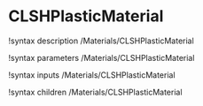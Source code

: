 <!-- MOOSE Documentation Stub: Remove this when content is added. -->

# CLSHPlasticMaterial

!syntax description /Materials/CLSHPlasticMaterial

!syntax parameters /Materials/CLSHPlasticMaterial

!syntax inputs /Materials/CLSHPlasticMaterial

!syntax children /Materials/CLSHPlasticMaterial

